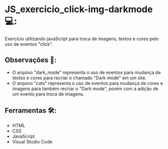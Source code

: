 # JS_exercicio_click-img-darkmode 💻:
Exercício utilizando javaScript para troca de imagens, textos e cores pelo uso de eventos "click".

## Observações 📝:
- O arquivo "dark_mode" representa o uso de eventos para mudança de textos e cores para recriar o chamado "Dark mode" em um site.
- O arquivo "cats" representa o uso de eventos para mudança de cores e imagens para também recriar o "Dark mode", porém com a adição de um evento para troca de imagens.

## Ferramentas 🛠️:
- HTML
- CSS
- JavaScript
- Visual Studio Code
